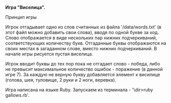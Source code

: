 **Игра "Виселица".**

Принцип игры

Игрок отгадывает одно из слов считанных из файла '/data/words.txt' (в этот файл можно добавить свои слова), вводя по одной букве за ход. Слово отображается в виде нескольких пар нижних подчеркиваний, соответствующих количеству букв. Отгаданные буквы отображаются на своих местах в загаданном слове, вместо нижних подчеркиваний. В начале игры рисуется пустая виселица.

Игрок вводит буквы до тех пор пока не отгадает слово - победа, либо не превысит максимальное количество ошибок - поражение (в данной игре 7). За каждую не верную букву добавляется элемент к висилице (голова, шея, туловище, 2 руки и 2 ноги, веревка).

Игра написана на языке Ruby. Запускаем из терминала - '\dir>ruby gallows.rb'.
